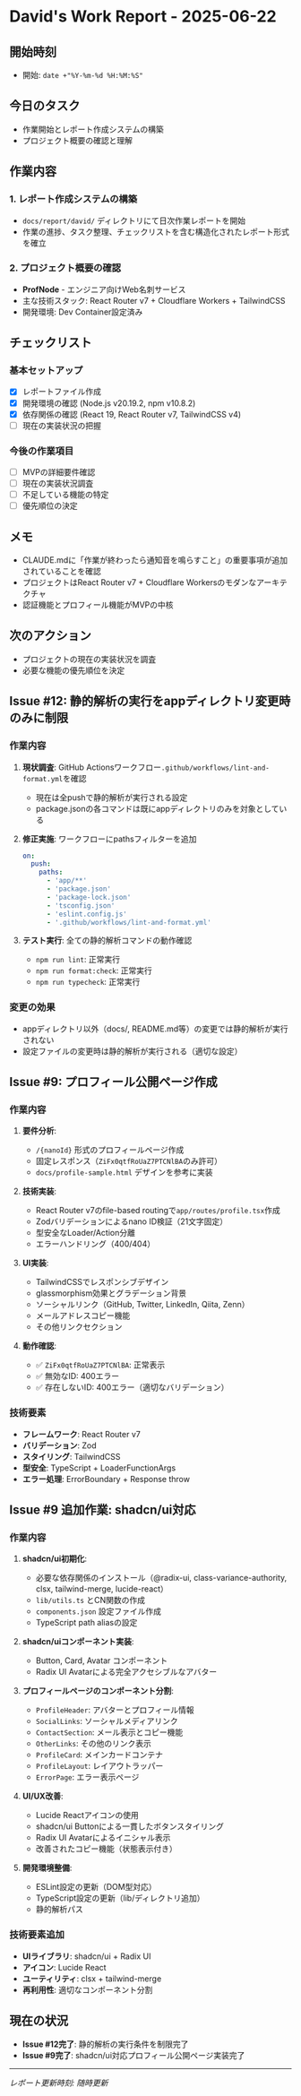# David's Work Report - 2025-06-22

## 開始時刻
- 開始: `date +"%Y-%m-%d %H:%M:%S"`

## 今日のタスク
- 作業開始とレポート作成システムの構築
- プロジェクト概要の確認と理解

## 作業内容

### 1. レポート作成システムの構築
- `docs/report/david/` ディレクトリにて日次作業レポートを開始
- 作業の進捗、タスク整理、チェックリストを含む構造化されたレポート形式を確立

### 2. プロジェクト概要の確認
- **ProfNode** - エンジニア向けWeb名刺サービス
- 主な技術スタック: React Router v7 + Cloudflare Workers + TailwindCSS
- 開発環境: Dev Container設定済み

## チェックリスト

### 基本セットアップ
- [x] レポートファイル作成
- [x] 開発環境の確認 (Node.js v20.19.2, npm v10.8.2)
- [x] 依存関係の確認 (React 19, React Router v7, TailwindCSS v4)
- [ ] 現在の実装状況の把握

### 今後の作業項目
- [ ] MVPの詳細要件確認
- [ ] 現在の実装状況調査
- [ ] 不足している機能の特定
- [ ] 優先順位の決定

## メモ
- CLAUDE.mdに「作業が終わったら通知音を鳴らすこと」の重要事項が追加されていることを確認
- プロジェクトはReact Router v7 + Cloudflare Workersのモダンなアーキテクチャ
- 認証機能とプロフィール機能がMVPの中核

## 次のアクション
- プロジェクトの現在の実装状況を調査
- 必要な機能の優先順位を決定

## Issue #12: 静的解析の実行をappディレクトリ変更時のみに制限

### 作業内容
1. **現状調査**: GitHub Actionsワークフロー`.github/workflows/lint-and-format.yml`を確認
   - 現在は全pushで静的解析が実行される設定
   - package.jsonの各コマンドは既にappディレクトリのみを対象としている

2. **修正実施**: ワークフローにpathsフィルターを追加
   ```yaml
   on:
     push:
       paths:
         - 'app/**'
         - 'package.json'
         - 'package-lock.json'
         - 'tsconfig.json'
         - 'eslint.config.js'
         - '.github/workflows/lint-and-format.yml'
   ```

3. **テスト実行**: 全ての静的解析コマンドの動作確認
   - `npm run lint`: 正常実行
   - `npm run format:check`: 正常実行
   - `npm run typecheck`: 正常実行

### 変更の効果
- appディレクトリ以外（docs/, README.md等）の変更では静的解析が実行されない
- 設定ファイルの変更時は静的解析が実行される（適切な設定）

## Issue #9: プロフィール公開ページ作成

### 作業内容
1. **要件分析**: 
   - `/{nanoId}` 形式のプロフィールページ作成
   - 固定レスポンス（`ZiFx0qtfRoUaZ7PTCNlBA`のみ許可）
   - `docs/profile-sample.html` デザインを参考に実装

2. **技術実装**:
   - React Router v7のfile-based routingで`app/routes/profile.tsx`作成
   - Zodバリデーションによるnano ID検証（21文字固定）
   - 型安全なLoader/Action分離
   - エラーハンドリング（400/404）

3. **UI実装**:
   - TailwindCSSでレスポンシブデザイン
   - glassmorphism効果とグラデーション背景
   - ソーシャルリンク（GitHub, Twitter, LinkedIn, Qiita, Zenn）
   - メールアドレスコピー機能
   - その他リンクセクション

4. **動作確認**:
   - ✅ `ZiFx0qtfRoUaZ7PTCNlBA`: 正常表示
   - ✅ 無効なID: 400エラー
   - ✅ 存在しないID: 400エラー（適切なバリデーション）

### 技術要素
- **フレームワーク**: React Router v7
- **バリデーション**: Zod
- **スタイリング**: TailwindCSS 
- **型安全**: TypeScript + LoaderFunctionArgs
- **エラー処理**: ErrorBoundary + Response throw

## Issue #9 追加作業: shadcn/ui対応

### 作業内容
1. **shadcn/ui初期化**:
   - 必要な依存関係のインストール（@radix-ui, class-variance-authority, clsx, tailwind-merge, lucide-react）
   - `lib/utils.ts` とCN関数の作成
   - `components.json` 設定ファイル作成
   - TypeScript path aliasの設定

2. **shadcn/uiコンポーネント実装**:
   - Button, Card, Avatar コンポーネント
   - Radix UI Avatarによる完全アクセシブルなアバター

3. **プロフィールページのコンポーネント分割**:
   - `ProfileHeader`: アバターとプロフィール情報
   - `SocialLinks`: ソーシャルメディアリンク
   - `ContactSection`: メール表示とコピー機能
   - `OtherLinks`: その他のリンク表示
   - `ProfileCard`: メインカードコンテナ
   - `ProfileLayout`: レイアウトラッパー
   - `ErrorPage`: エラー表示ページ

4. **UI/UX改善**:
   - Lucide Reactアイコンの使用
   - shadcn/ui Buttonによる一貫したボタンスタイリング
   - Radix UI Avatarによるイニシャル表示
   - 改善されたコピー機能（状態表示付き）

5. **開発環境整備**:
   - ESLint設定の更新（DOM型対応）
   - TypeScript設定の更新（lib/ディレクトリ追加）
   - 静的解析パス

### 技術要素追加
- **UIライブラリ**: shadcn/ui + Radix UI
- **アイコン**: Lucide React
- **ユーティリティ**: clsx + tailwind-merge
- **再利用性**: 適切なコンポーネント分割

## 現在の状況
- **Issue #12完了**: 静的解析の実行条件を制限完了
- **Issue #9完了**: shadcn/ui対応プロフィール公開ページ実装完了

---
*レポート更新時刻: 随時更新*